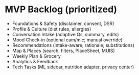 # MVP Backlog (prioritized)
- Foundations & Safety (disclaimer, consent, DSR)
- Profile & Culture (diet rules, allergies)
- Conversation Intake (adaptive Qs, summary, edits)
- Mood Check-in (optional cam/mic; manual override)
- Recommendations (intake-aware; rationale; substitutions)
- Map & Places (search, filters, PlaceSheet, MUIS)
- Weekly Plan & Grocery
- Analytics & Feedback
- Tech Tasks (ML sidecar, nutrition adapter, privacy center)
